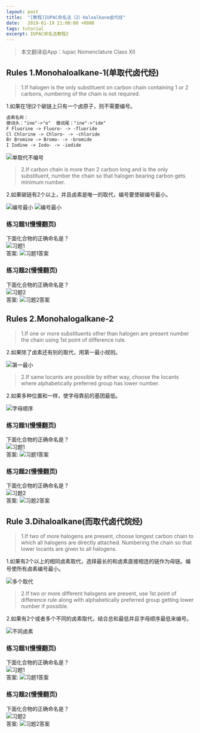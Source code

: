 ```yaml
---
layout: post
title:  "[教程]IUPAC命名法（2）Haloalkane卤代烃"
date:   2019-01-19 21:00:00 +0800
tags: tutorial
excerpt: IUPAC命名法教程2
---
```


> 本文翻译自App：Iupac Nomenclature Class XII

## Rules 1.Monohaloalkane-1(单取代卤代烃)

> 1.If halogen is the only substituent on carbon chain containing 1 or 2 carbons, numbering of the chain is not required.

1.如果在1到2个碳链上只有一个卤原子，则不需要编号。

```markdown
卤素名称：
做词头："ine"->"o"  做词尾："ine"->"ide"
F Fluorine -> Fluoro- -> -fluoride
Cl Chlorine -> Chloro- -> -chloride
Br Bromine -> Bromo- -> -bromide
I Iodine -> Iodo- -> -iodide
```

![单取代不编号][01]

> 2.If carbon chain is more than 2 carbon long and is the only substituent, number the chain so that halogen bearing carbon gets minimum number.

2.如果碳链有2个以上，并且卤素是唯一的取代，编号要使碳编号最小。

![编号最小][02]
![编号最小][03]

### 练习题1(慢慢翻页)  
下面化合物的正确命名是？  
![习题1][04]  
答案: 
![习题1答案][05]

### 练习题2(慢慢翻页)  
下面化合物的正确命名是？  
![习题2][06]  
答案: 
![习题2答案][07]

## Rules 2.Monohalogalkane-2

> 1.If one or more substituents other than halogen are present number the chain using 1st point of difference rule.

2.如果除了卤素还有别的取代，用第一最小规则。

![第一最小][08]

> 2.If same locants are possible by either way, choose the locants where alphabetically preferred group has lower number.

2.如果多种位置和一样，使字母靠前的基团最低。

![字母顺序][09]

### 练习题1(慢慢翻页)  
下面化合物的正确命名是？  
![习题1][10]  
答案: 
![习题1答案][11]

### 练习题2(慢慢翻页)  
下面化合物的正确命名是？  
![习题2][12]  
答案: 
![习题2答案][13]

## Rule 3.Dihaloalkane(而取代卤代烷烃)

> 1.If two of more halogens are present, choose longest carbon chain to which all halogens are directly attached. Numbering the chain so that lower locants are given to all halogens.

1.如果有2个以上的相同卤素取代，选择最长的和卤素直接相连的链作为母链。编号使所有卤素编号最小。

![多个取代][14]

> 2.If two or more different halogens are present, use 1st point of difference rule along with alphabetically preferred group getting lower number if possible.

2.如果有2个或者多个不同的卤素取代，结合总和最低并且字母顺序最低来编号。

![不同卤素][15]

### 练习题1(慢慢翻页)  
下面化合物的正确命名是？  
![习题1][16]  
答案: 
![习题1答案][17]

### 练习题2(慢慢翻页)  
下面化合物的正确命名是？  
![习题2][18]  
答案: 
![习题2答案][19]

[01]: /assets/images/20190119/01.jpg
[02]: /assets/images/20190119/02.jpg
[03]: /assets/images/20190119/03.jpg
[04]: /assets/images/20190119/04.jpg
[05]: /assets/images/20190119/05.jpg
[06]: /assets/images/20190119/06.jpg
[07]: /assets/images/20190119/07.jpg
[08]: /assets/images/20190119/08.jpg
[09]: /assets/images/20190119/09.jpg
[10]: /assets/images/20190119/10.jpg
[11]: /assets/images/20190119/11.jpg
[12]: /assets/images/20190119/12.jpg
[13]: /assets/images/20190119/13.jpg
[14]: /assets/images/20190119/14.jpg
[15]: /assets/images/20190119/15.jpg
[16]: /assets/images/20190119/16.jpg
[17]: /assets/images/20190119/17.jpg
[18]: /assets/images/20190119/18.jpg
[19]: /assets/images/20190119/19.jpg